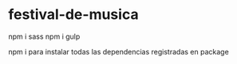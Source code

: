 # festival-de-musica

npm i sass
npm i gulp


npm i para instalar todas las dependencias registradas en package